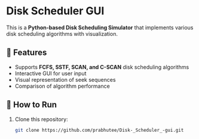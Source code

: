 # Disk Scheduler GUI  

This is a **Python-based Disk Scheduling Simulator** that implements various disk scheduling algorithms with visualization.

## 📌 Features  
- Supports **FCFS, SSTF, SCAN, and C-SCAN** disk scheduling algorithms  
- Interactive GUI for user input  
- Visual representation of seek sequences  
- Comparison of algorithm performance  

## 🚀 How to Run  
1. Clone this repository:  
   ```bash
   git clone https://github.com/prabhutee/Disk-_Scheduler_-gui.git
